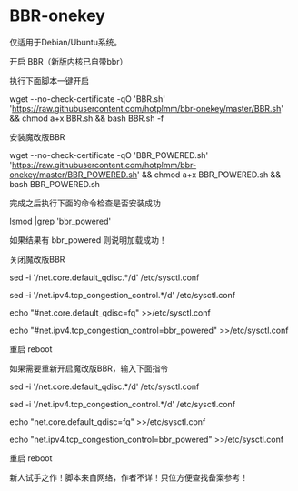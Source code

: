 # BBR-onekey
仅适用于Debian/Ubuntu系统。

开启 BBR（新版内核已自带bbr）

执行下面脚本一键开启

wget --no-check-certificate -qO 'BBR.sh' 'https://raw.githubusercontent.com/hotplmm/bbr-onekey/master/BBR.sh' && chmod a+x BBR.sh && bash BBR.sh -f

安装魔改版BBR

wget --no-check-certificate -qO 'BBR_POWERED.sh' 'https://raw.githubusercontent.com/hotplmm/bbr-onekey/master/BBR_POWERED.sh' && chmod a+x BBR_POWERED.sh && bash BBR_POWERED.sh

完成之后执行下面的命令检查是否安装成功

lsmod |grep 'bbr_powered'

如果结果有 bbr_powered 则说明加载成功！

关闭魔改版BBR

sed -i '/net.core.default_qdisc.*/d' /etc/sysctl.conf

sed -i '/net.ipv4.tcp_congestion_control.*/d' /etc/sysctl.conf

echo "#net.core.default_qdisc=fq" >>/etc/sysctl.conf

echo "#net.ipv4.tcp_congestion_control=bbr_powered" >>/etc/sysctl.conf

重启  reboot

如果需要重新开启魔改版BBR，输入下面指令

sed -i '/net.core.default_qdisc.*/d' /etc/sysctl.conf

sed -i '/net.ipv4.tcp_congestion_control.*/d' /etc/sysctl.conf

echo "net.core.default_qdisc=fq" >>/etc/sysctl.conf

echo "net.ipv4.tcp_congestion_control=bbr_powered" >>/etc/sysctl.conf

重启  reboot

新人试手之作！脚本来自网络，作者不详！只位方便查找备案参考！
